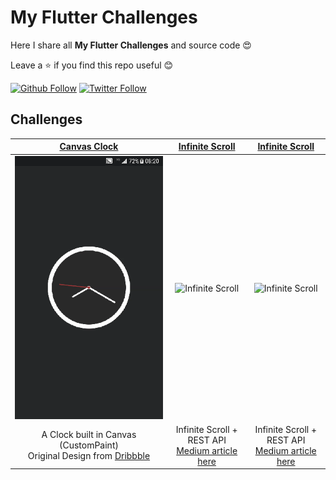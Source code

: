 # My Flutter Challenges

Here I share all **My Flutter Challenges** and source code 😍

Leave a ⭐ if you find this repo useful 😊

[![Github Follow](https://img.shields.io/github/followers/e200?style=social)](https://github.com/e200)
[![Twitter Follow](https://img.shields.io/twitter/follow/iam_e200?style=social)](https://twitter.com/iam_e200)

## Challenges

|[Canvas Clock](clock)|[Infinite Scroll](infinite_scroll)|[Infinite Scroll](infinite_scroll)|
|:-:|:-:|:-:|
|![Canvas Clock](clock/screenshots/screenshot.gif)|![Infinite Scroll](infinite_scroll/screenshots/screenshot.gif)|![Infinite Scroll](infinite_scroll/screenshots/screenshot.gif)|
|A Clock built in Canvas (CustomPaint)<br>Original Design from [Dribbble](https://dribbble.com/shots/6783041-Clock)|Infinite Scroll + REST API<br>[Medium article here](https://medium.com/@e200/flutter-infinite-scroll-with-rest-api-2b11f64b9d02)|Infinite Scroll + REST API<br>[Medium article here](https://medium.com/@e200/flutter-infinite-scroll-with-rest-api-2b11f64b9d02)|
